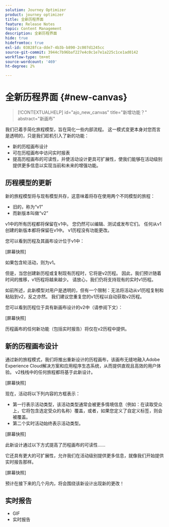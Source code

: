 ```yaml
---
solution: Journey Optimizer
product: journey optimizer
title: 全新历程界面
feature: Release Notes
topic: Content Management
description: 全新历程界面
hide: true
hidefromtoc: true
exl-id: 03828fca-dde7-4b3b-b890-2c007d1245cc
source-git-commit: 3944c7b96baf227e4c0c1e7e1a225c1ce1ad0142
workflow-type: tm+mt
source-wordcount: '469'
ht-degree: 2%

---
```


# 全新历程界面 {#new-canvas}

>[!CONTEXTUALHELP]
>id="ajo_new_canvas"
>title="新增功能？"
>abstract="新画布"

我们已着手简化旅程模型，旨在简化一些内部流程。 这一模式变更本身对您而言是透明的，只是我们趁机引入了新的功能：

* 新的历程画布设计
* 可在历程画布中访问实时报表
* 提高历程画布的可读性，并使活动设计更具可扩展性，使我们能够在活动级别提供更多信息以实现当前和未来的增强功能。

## 历程模型的更新

新的旅程模型将与现有模型共存，这意味着将存在使用两个不同模型的旅程：

* 旧的，称为“v1”
* 而新版本叫做“v2”

v1中的所有历程都将保留在v1中。 您仍然可以编辑、测试或发布它们。 任何从v1创建的新版本都将保留在v1中。 v1历程没有功能更改。

您可以看到历程及其画布设计位于v1中：

[屏幕快照]

如果包含轮活动，则为v1。

但是，当您创建新历程或复制现有历程时，它将是v2历程。 因此，我们预计随着时间的推移，v1历程将越来越少。 请放心，我们仍将支持现有的实时v1历程。

如前所述，此新模型对用户是透明的，但有一个限制：无法将活动从v1历程复制和粘贴到v2，反之亦然。 我们建议您重复您的v1历程以自动获取v2历程。

您可以看到历程位于具有新画布设计的v2中（请参阅下文）：

[屏幕快照]

历程画布的任何新功能（包括实时报告）将仅在v2历程中提供。

## 新的历程画布设计

通过新的旅程模式，我们将推出重新设计的历程画布，该画布无缝地融入Adobe Experience Cloud解决方案和应用程序生态系统，从而提供直观且高效的用户体验。 v2栈栈中的任何旅程都将基于此新设计。

[屏幕快照]

现在，活动将以下列内容的方框表示：

* 第一行表示活动类型，该活动类型通常会被更多情境信息（例如：在读取受众上，它将包含选定受众的名称）覆盖，或者，如果您定义了自定义标签，则会被覆盖。
* 第二个实时活动始终表示活动类型。

[屏幕快照]

此新设计通过以下方式提高了历程画布的可读性……

它还具有更大的可扩展性，允许我们在活动级别提供更多信息，就像我们开始提供实时报告那样。

[屏幕快照]

预计在接下来的几个月内，将会围绕该新设计出现新的更改！

## 实时报告

* GIF
* 实时报告